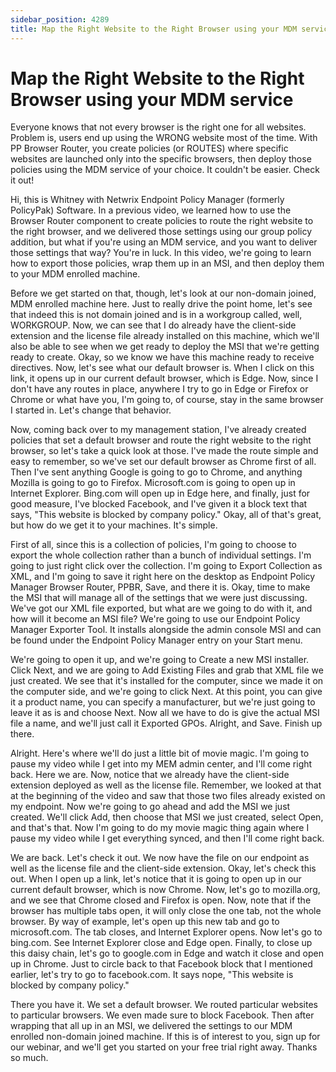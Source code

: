 ```yaml
---
sidebar_position: 4289
title: Map the Right Website to the Right Browser using your MDM service
---
```


# Map the Right Website to the Right Browser using your MDM service

Everyone knows that not every browser is the right one for all websites. Problem is, users end up using the WRONG website most of the time. With PP Browser Router, you create policies (or ROUTES) where specific websites are launched only into the specific browsers, then deploy those policies using the MDM service of your choice. It couldn't be easier. Check it out!

Hi, this is Whitney with Netwrix Endpoint Policy Manager (formerly PolicyPak) Software. In a previous video, we learned how to use the Browser Router component to create policies to route the right website to the right browser, and we delivered those settings using our group policy addition, but what if you're using an MDM service, and you want to deliver those settings that way? You're in luck. In this video, we're going to learn how to export those policies, wrap them up in an MSI, and then deploy them to your MDM enrolled machine.

Before we get started on that, though, let's look at our non-domain joined, MDM enrolled machine here. Just to really drive the point home, let's see that indeed this is not domain joined and is in a workgroup called, well, WORKGROUP. Now, we can see that I do already have the client-side extension and the license file already installed on this machine, which we'll also be able to see when we get ready to deploy the MSI that we're getting ready to create. Okay, so we know we have this machine ready to receive directives. Now, let's see what our default browser is. When I click on this link, it opens up in our current default browser, which is Edge. Now, since I don't have any routes in place, anywhere I try to go in Edge or Firefox or Chrome or what have you, I'm going to, of course, stay in the same browser I started in. Let's change that behavior.

Now, coming back over to my management station, I've already created policies that set a default browser and route the right website to the right browser, so let's take a quick look at those. I've made the route simple and easy to remember, so we've set our default browser as Chrome first of all. Then I've sent anything Google is going to go to Chrome, and anything Mozilla is going to go to Firefox. Microsoft.com is going to open up in Internet Explorer. Bing.com will open up in Edge here, and finally, just for good measure, I've blocked Facebook, and I've given it a block text that says, "This website is blocked by company policy." Okay, all of that's great, but how do we get it to your machines. It's simple.

First of all, since this is a collection of policies, I'm going to choose to export the whole collection rather than a bunch of individual settings. I'm going to just right click over the collection. I'm going to Export Collection as XML, and I'm going to save it right here on the desktop as Endpoint Policy Manager Browser Router, PPBR, Save, and there it is. Okay, time to make the MSI that will manage all of the settings that we were just discussing. We've got our XML file exported, but what are we going to do with it, and how will it become an MSI file? We're going to use our Endpoint Policy Manager Exporter Tool. It installs alongside the admin console MSI and can be found under the Endpoint Policy Manager entry on your Start menu.

We're going to open it up, and we're going to Create a new MSI installer. Click Next, and we are going to Add Existing Files and grab that XML file we just created. We see that it's installed for the computer, since we made it on the computer side, and we're going to click Next. At this point, you can give it a product name, you can specify a manufacturer, but we're just going to leave it as is and choose Next. Now all we have to do is give the actual MSI file a name, and we'll just call it Exported GPOs. Alright, and Save. Finish up there.

Alright. Here's where we'll do just a little bit of movie magic. I'm going to pause my video while I get into my MEM admin center, and I'll come right back. Here we are. Now, notice that we already have the client-side extension deployed as well as the license file. Remember, we looked at that at the beginning of the video and saw that those two files already existed on my endpoint. Now we're going to go ahead and add the MSI we just created. We'll click Add, then choose that MSI we just created, select Open, and that's that. Now I'm going to do my movie magic thing again where I pause my video while I get everything synced, and then I'll come right back.

We are back. Let's check it out. We now have the file on our endpoint as well as the license file and the client-side extension. Okay, let's check this out. When I open up a link, let's notice that it is going to open up in our current default browser, which is now Chrome. Now, let's go to mozilla.org, and we see that Chrome closed and Firefox is open. Now, note that if the browser has multiple tabs open, it will only close the one tab, not the whole browser. By way of example, let's open up this new tab and go to microsoft.com. The tab closes, and Internet Explorer opens. Now let's go to bing.com. See Internet Explorer close and Edge open. Finally, to close up this daisy chain, let's go to google.com in Edge and watch it close and open up in Chrome. Just to circle back to that Facebook block that I mentioned earlier, let's try to go to facebook.com. It says nope, "This website is blocked by company policy."

There you have it. We set a default browser. We routed particular websites to particular browsers. We even made sure to block Facebook. Then after wrapping that all up in an MSI, we delivered the settings to our MDM enrolled non-domain joined machine. If this is of interest to you, sign up for our webinar, and we'll get you started on your free trial right away. Thanks so much.